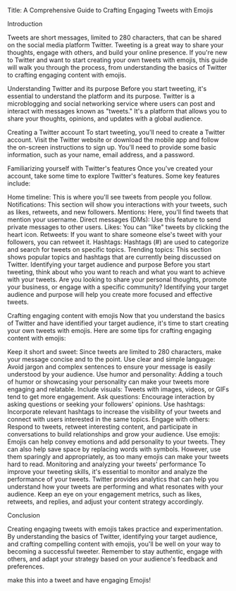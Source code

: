 Title: A Comprehensive Guide to Crafting Engaging Tweets with Emojis

Introduction

Tweets are short messages, limited to 280 characters, that can be shared on the social media platform Twitter. Tweeting is a great way to share your thoughts, engage with others, and build your online presence. If you're new to Twitter and want to start creating your own tweets with emojis, this guide will walk you through the process, from understanding the basics of Twitter to crafting engaging content with emojis.

Understanding Twitter and its purpose
Before you start tweeting, it's essential to understand the platform and its purpose. Twitter is a microblogging and social networking service where users can post and interact with messages known as "tweets." It's a platform that allows you to share your thoughts, opinions, and updates with a global audience.

Creating a Twitter account
To start tweeting, you'll need to create a Twitter account. Visit the Twitter website or download the mobile app and follow the on-screen instructions to sign up. You'll need to provide some basic information, such as your name, email address, and a password.

Familiarizing yourself with Twitter's features
Once you've created your account, take some time to explore Twitter's features. Some key features include:

Home timeline: This is where you'll see tweets from people you follow.
Notifications: This section will show you interactions with your tweets, such as likes, retweets, and new followers.
Mentions: Here, you'll find tweets that mention your username.
Direct messages (DMs): Use this feature to send private messages to other users.
Likes: You can "like" tweets by clicking the heart icon.
Retweets: If you want to share someone else's tweet with your followers, you can retweet it.
Hashtags: Hashtags (#) are used to categorize and search for tweets on specific topics.
Trending topics: This section shows popular topics and hashtags that are currently being discussed on Twitter.
Identifying your target audience and purpose
Before you start tweeting, think about who you want to reach and what you want to achieve with your tweets. Are you looking to share your personal thoughts, promote your business, or engage with a specific community? Identifying your target audience and purpose will help you create more focused and effective tweets.

Crafting engaging content with emojis
Now that you understand the basics of Twitter and have identified your target audience, it's time to start creating your own tweets with emojis. Here are some tips for crafting engaging content with emojis:

Keep it short and sweet: Since tweets are limited to 280 characters, make your message concise and to the point.
Use clear and simple language: Avoid jargon and complex sentences to ensure your message is easily understood by your audience.
Use humor and personality: Adding a touch of humor or showcasing your personality can make your tweets more engaging and relatable.
Include visuals: Tweets with images, videos, or GIFs tend to get more engagement.
Ask questions: Encourage interaction by asking questions or seeking your followers' opinions.
Use hashtags: Incorporate relevant hashtags to increase the visibility of your tweets and connect with users interested in the same topics.
Engage with others: Respond to tweets, retweet interesting content, and participate in conversations to build relationships and grow your audience.
Use emojis: Emojis can help convey emotions and add personality to your tweets. They can also help save space by replacing words with symbols. However, use them sparingly and appropriately, as too many emojis can make your tweets hard to read.
Monitoring and analyzing your tweets' performance
To improve your tweeting skills, it's essential to monitor and analyze the performance of your tweets. Twitter provides analytics that can help you understand how your tweets are performing and what resonates with your audience. Keep an eye on your engagement metrics, such as likes, retweets, and replies, and adjust your content strategy accordingly.

Conclusion

Creating engaging tweets with emojis takes practice and experimentation. By understanding the basics of Twitter, identifying your target audience, and crafting compelling content with emojis, you'll be well on your way to becoming a successful tweeter. Remember to stay authentic, engage with others, and adapt your strategy based on your audience's feedback and preferences.


make this into a tweet and have engaging Emojis!

